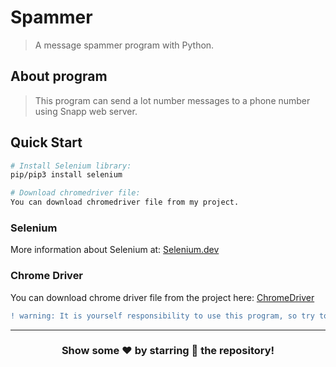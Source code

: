 # Spammer
> A message spammer program with Python.

## About program
> This program can send a lot number messages to a phone number using Snapp web server.

## Quick Start

``` bash
# Install Selenium library:
pip/pip3 install selenium

# Download chromedriver file:
You can download chromedriver file from my project.
```
### Selenium
More information about Selenium at: [Selenium.dev](https://www.selenium.dev/)

### Chrome Driver
You can download chrome driver file from the project here: [ChromeDriver](./chromedriver)

```diff
! warning: It is yourself responsibility to use this program, so try to use it properly.
```
---

<div align="center">

### Show some ❤️ by starring 🌟 the repository!

</div>

